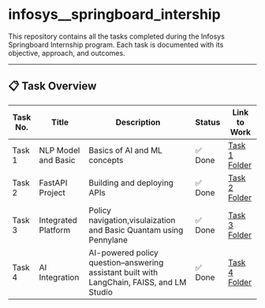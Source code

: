 # infosys__springboard_intership

This repository contains all the tasks completed during the Infosys Springboard Internship program. Each task is documented with its objective, approach, and outcomes.

---

## 📋 Task Overview

| Task No. | Title                         | Description                                      | Status   | Link to Work |
|---------|--------------------------------|--------------------------------------------------|----------|--------------|
| Task 1  | NLP Model and Basic            | Basics of AI and ML concepts                     | ✅ Done   | [Task 1 Folder](./task_1) |
| Task 2  | FastAPI Project                | Building and deploying APIs                      | ✅ Done | [Task 2 Folder](./task_2) |
| Task 3  | Integrated Platform           | Policy navigation,visulaization and Basic Quantam using Pennylane              | ✅ Done   | [Task 3 Folder](./policy_nav) |
| Task 4 | AI Integration           |  AI-powered policy question–answering assistant built with LangChain, FAISS, and LM Studio          | ✅ Done   | [Task 4 Folder](./AI) |


